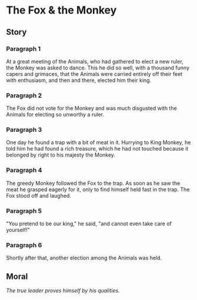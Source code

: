 
# The Fox & the Monkey

## Story


### Paragraph 1

At a great meeting of the Animals, who had gathered to elect a new ruler, the Monkey was asked to dance. This he did so well, with a thousand funny capers and grimaces, that the Animals were carried entirely off their feet with enthusiasm, and then and there, elected him their king.



### Paragraph 2

The Fox did not vote for the Monkey and was much disgusted with the Animals for electing so unworthy a ruler.



### Paragraph 3

One day he found a trap with a bit of meat in it. Hurrying to King Monkey, he told him he had found a rich treasure, which he had not touched because it belonged by right to his majesty the Monkey.



### Paragraph 4

The greedy Monkey followed the Fox to the trap. As soon as he saw the meat he grasped eagerly for it, only to find himself held fast in the trap. The Fox stood off and laughed.



### Paragraph 5

"You pretend to be our king," he said, "and cannot even take care of yourself!"



### Paragraph 6

Shortly after that, another election among the Animals was held.



## Moral

_The true leader proves himself by his qualities._

